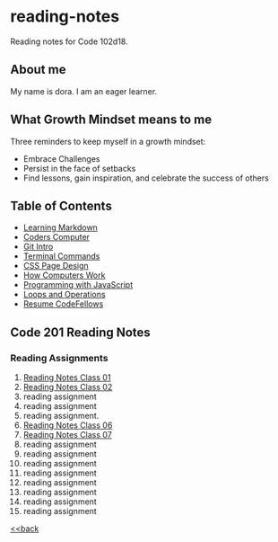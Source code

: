 # reading-notes
Reading notes for Code 102d18.

## About me
My name is dora. I am an eager learner.

## What Growth Mindset means to me

Three reminders to keep myself in a growth mindset:
- Embrace Challenges
- Persist in the face of setbacks
- Find lessons, gain inspiration, and celebrate the success of others

## Table of Contents
- [Learning Markdown](learning_markdown.md)
- [Coders Computer](Coders_Computer.md)
- [Git Intro](git_intro.md)
- [Terminal Commands](terminal_commands.md)
- [CSS Page Design](design_web_pages_css.md)
- [How Computers Work](how_computers_work.06b.md)
- [Programming with JavaScript](javascript_notes.md)
- [Loops and Operations](loops_operations.md)
- [Resume CodeFellows](resume_screenshot.png)


## Code 201 Reading Notes

### Reading Assignments
1. [Reading Notes Class 01](class_01.md)
2. [Reading Notes Class 02](class-02.md)
3. reading assignment
4. reading assignment
5. reading assignment.
6. [Reading Notes Class 06](read_06_objectliterals.md)
7. [Reading Notes Class 07](class-07.md)
8. reading assignment
9. reading assignment
10. reading assignment
11. reading assignment
12. reading assignment
13. reading assignment
14. reading assignment
15. reading assignment

[<<back](terminal_commands.md)
